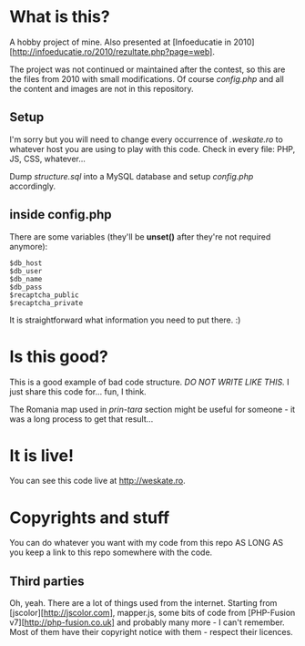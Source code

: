 What is this?
=============
A hobby project of mine. Also presented at [Infoeducatie in 2010][http://infoeducatie.ro/2010/rezultate.php?page=web].

The project was not continued or maintained after the contest, so this are the files from 2010 with small modifications. Of course  *config.php* and all the content and images are not in this repository.

Setup
-----

I'm sorry but you will need to change every occurrence of *.weskate.ro* to whatever host you are using to play with this code. Check in every file: PHP, JS, CSS, whatever...

Dump *structure.sql* into a MySQL database and setup *config.php* accordingly.

inside config.php
-----------------

There are some variables (they'll be **unset()** after they're not required anymore):

    $db_host
    $db_user
    $db_name
    $db_pass
    $recaptcha_public
    $recaptcha_private

It is straightforward what information you need to put there. :)

Is this good?
=============

This is a good example of bad code structure. *DO NOT WRITE LIKE THIS.* I just share this code for... fun, I think.

The Romania map used in *prin-tara* section might be useful for someone - it was a long process to get that result...

It is live!
===========

You can see this code live at http://weskate.ro.

Copyrights and stuff
====================

You can do whatever you want with my code from this repo AS LONG AS you keep a link to this repo somewhere with the code.

Third parties
-------------

Oh, yeah. There are a lot of things used from the internet. Starting from [jscolor][http://jscolor.com], mapper.js, some bits of code from [PHP-Fusion v7][http://php-fusion.co.uk] and probably many more - I can't remember. Most of them have their copyright notice with them - respect their licences.
